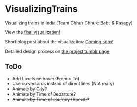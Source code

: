 VisualizingTrains
=================

Visualizing trains in India (Team Chhuk Chhuk: Babu &amp; Rasagy)

View the [final visualization!](http://rasagy.github.io/VisualizingTrains)

Short blog post about the visualization: [Coming soon!]()

Detailed design process on [the project tumblr page](http://visualizingtrains.tumblr.com/ChhukChhuk)

## ToDo

* ~~Add Labels on hover (From > To)~~
* Use curved arcs instead of direct lines (Not really)
* ~~Animate by City?~~
* Animate by Time of Departure?
* ~~Animate by Time of Journey (Speed)?~~
